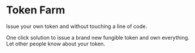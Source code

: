 # Token Farm

Issue your own token and without touching a line of code.

One click solution to issue a brand new fungible token and own everything. Let other people know about your token.
